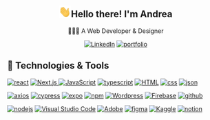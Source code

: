 <h2 align="center"><img src="./media/waving-hand.gif" width="28">Hello there! I'm Andrea</h2>
<p align="center">👩🏻‍💻 A Web Developer & Designer</p>
<p align='center'>
  <a href="https://www.linkedin.com/in/andreawzh/"><img alt="LinkedIn" src="https://img.shields.io/badge/LinkedIn-0077B5?style=for-the-badge&logo=linkedin&logoColor=white"></a>
  <a href="https://andreaw.vercel.app/"><img alt="portfolio" src="https://img.shields.io/badge/Portfolio-255E63?style=for-the-badge&logo=About.me&logoColor=white"></a>
</p>

<h2 align='left'> 🔨 Technologies & Tools </h2>
<p align='left'>
  <a href="#"><img alt="react" src="https://img.shields.io/badge/React-142d74?style=for-the-badge&logo=react&logoColor=61DAFB&logoHeight=50&height=50"></a>
  <a href="#"><img alt="Next.js" src="https://img.shields.io/badge/Next-7dd5d2?style=for-the-badge&logo=next.js&logoColor=white">
  <a href="#"><img alt="JavaScript" src="https://img.shields.io/badge/JavaScript-F7DF1E.svg?logo=javascript&logoColor=black"></a>
  <a href="#"><img alt="typescript" src="https://img.shields.io/badge/TypeScript-007ACC?style=for-the-badge&logo=typescript&logoColor=white"></a>
  <a href="#"><img alt="HTML" src="https://img.shields.io/badge/HTML-E34F26.svg?logo=html5&logoColor=white"></a>
  <a href="#"><img alt="css" src="https://img.shields.io/badge/CSS3-1572B6?style=for-the-badge&logo=css3&logoColor=white"></a>
  <a href="#"><img alt="json" src="https://img.shields.io/badge/json-5E5C5C?style=for-the-badge&logo=json&logoColor=white"></a>
</p>
<p align='left'>
  <a href="#"><img alt="axios" src="https://img.shields.io/badge/axios-671ddf?&style=for-the-badge&logo=axios&logoColor=white"></a>
  <a href="#"><img alt="cypress" src="https://img.shields.io/badge/Cypress-60b995?style=for-the-badge&logo=cypress&logoColor=white"></a>
  <a href="#"><img alt="expo" src="https://img.shields.io/badge/Expo-4b38ed?style=for-the-badge&logo=expo&logoColor=white"></a>
  <a href="#"><img alt="npm" src="https://img.shields.io/badge/npm-CB3837?style=for-the-badge&logo=npm&logoColor=white"></a>
  <a href="#"><img alt="Wordpress" src="https://img.shields.io/badge/Wordpress-21759B?style=for-the-badge&logo=wordpress&logoColor=white"></a>
  <a href="#"><img alt="Firebase" src="https://img.shields.io/badge/Firebase-039BE5?style=for-the-badge&logo=Firebase&logoColor=white"></a>
  <a href="#"><img alt="github" src="https://img.shields.io/badge/GitHub-4f1e56?style=for-the-badge&logo=github&logoColor=white"></a>
</p>
<p align='left'>
  <a href="#"><img alt="nodejs" src="https://img.shields.io/badge/Node%20js-339933?style=for-the-badge&logo=nodedotjs&logoColor=white"></a>
  <a href="#"><img alt="Visual Studio Code" src="https://img.shields.io/badge/Visual%20Studio%20Code-0078d7.svg?logo=visual-studio-code&logoColor=white"></a>
  <a href="#"><img alt="Adobe" src="https://img.shields.io/badge/Adobe-FF0000.svg?logo=adobe&logoColor=white"></a>
  <a href="#"><img alt="figma" src="https://img.shields.io/badge/Figma-F24E1E?style=for-the-badge&logo=figma&logoColor=white"></a>
  <a href="#"><img alt="Kaggle" src="https://img.shields.io/badge/Kaggle-20BEFF?style=for-the-badge&logo=Kaggle&logoColor=white"></a>
  <a href="#"><img alt="notion" src="https://img.shields.io/badge/Notion-1284cf?style=for-the-badge&logo=notion&logoColor=white"></a>
</p>

<!--
**Andreawz3/Andreawz3** is a ✨ _special_ ✨ repository because its `README.md` (this file) appears on your GitHub profile.

Here are some ideas to get you started:

- 🔭 I’m currently working on ...
- 🌱 I’m currently learning ...
- 👯 I’m looking to collaborate on ...
- 🤔 I’m looking for help with ...
- 💬 Ask me about ...
- 📫 How to reach me: ...
- 😄 Pronouns: ...
- ⚡ Fun fact: ...
-->
